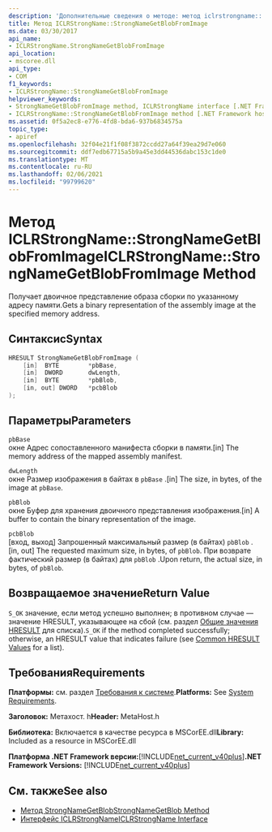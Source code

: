 ```yaml
---
description: 'Дополнительные сведения о методе: метод iclrstrongname:: StrongNameGetBlobFromImage'
title: Метод ICLRStrongName::StrongNameGetBlobFromImage
ms.date: 03/30/2017
api_name:
- ICLRStrongName.StrongNameGetBlobFromImage
api_location:
- mscoree.dll
api_type:
- COM
f1_keywords:
- ICLRStrongName::StrongNameGetBlobFromImage
helpviewer_keywords:
- StrongNameGetBlobFromImage method, ICLRStrongName interface [.NET Framework hosting]
- ICLRStrongName::StrongNameGetBlobFromImage method [.NET Framework hosting]
ms.assetid: 0f5a2ec8-e776-4fd8-bda6-937b6834575a
topic_type:
- apiref
ms.openlocfilehash: 32f04e21f1f08f3872ccdd27a64f39ea29d7e060
ms.sourcegitcommit: ddf7edb67715a5b9a45e3dd44536dabc153c1de0
ms.translationtype: MT
ms.contentlocale: ru-RU
ms.lasthandoff: 02/06/2021
ms.locfileid: "99799620"
---
```

# <a name="iclrstrongnamestrongnamegetblobfromimage-method"></a><span data-ttu-id="83a15-103">Метод ICLRStrongName::StrongNameGetBlobFromImage</span><span class="sxs-lookup"><span data-stu-id="83a15-103">ICLRStrongName::StrongNameGetBlobFromImage Method</span></span>

<span data-ttu-id="83a15-104">Получает двоичное представление образа сборки по указанному адресу памяти.</span><span class="sxs-lookup"><span data-stu-id="83a15-104">Gets a binary representation of the assembly image at the specified memory address.</span></span>  
  
## <a name="syntax"></a><span data-ttu-id="83a15-105">Синтаксис</span><span class="sxs-lookup"><span data-stu-id="83a15-105">Syntax</span></span>  
  
```cpp  
HRESULT StrongNameGetBlobFromImage (  
    [in]  BYTE        *pbBase,  
    [in]  DWORD       dwLength,  
    [in]  BYTE        *pbBlob,  
    [in, out] DWORD   *pcbBlob  
);  
```  
  
## <a name="parameters"></a><span data-ttu-id="83a15-106">Параметры</span><span class="sxs-lookup"><span data-stu-id="83a15-106">Parameters</span></span>  

 `pbBase`  
 <span data-ttu-id="83a15-107">окне Адрес сопоставленного манифеста сборки в памяти.</span><span class="sxs-lookup"><span data-stu-id="83a15-107">[in] The memory address of the mapped assembly manifest.</span></span>  
  
 `dwLength`  
 <span data-ttu-id="83a15-108">окне Размер изображения в байтах в `pbBase` .</span><span class="sxs-lookup"><span data-stu-id="83a15-108">[in] The size, in bytes, of the image at `pbBase`.</span></span>  
  
 `pbBlob`  
 <span data-ttu-id="83a15-109">окне Буфер для хранения двоичного представления изображения.</span><span class="sxs-lookup"><span data-stu-id="83a15-109">[in] A buffer to contain the binary representation of the image.</span></span>  
  
 `pcbBlob`  
 <span data-ttu-id="83a15-110">[вход, выход] Запрошенный максимальный размер (в байтах) `pbBlob` .</span><span class="sxs-lookup"><span data-stu-id="83a15-110">[in, out] The requested maximum size, in bytes, of `pbBlob`.</span></span> <span data-ttu-id="83a15-111">При возврате фактический размер (в байтах) для `pbBlob` .</span><span class="sxs-lookup"><span data-stu-id="83a15-111">Upon return, the actual size, in bytes, of `pbBlob`.</span></span>  
  
## <a name="return-value"></a><span data-ttu-id="83a15-112">Возвращаемое значение</span><span class="sxs-lookup"><span data-stu-id="83a15-112">Return Value</span></span>  

 <span data-ttu-id="83a15-113">`S_OK` значение, если метод успешно выполнен; в противном случае — значение HRESULT, указывающее на сбой (см. раздел [Общие значения HRESULT](/windows/win32/seccrypto/common-hresult-values) для списка).</span><span class="sxs-lookup"><span data-stu-id="83a15-113">`S_OK` if the method completed successfully; otherwise, an HRESULT value that indicates failure (see [Common HRESULT Values](/windows/win32/seccrypto/common-hresult-values) for a list).</span></span>  
  
## <a name="requirements"></a><span data-ttu-id="83a15-114">Требования</span><span class="sxs-lookup"><span data-stu-id="83a15-114">Requirements</span></span>  

 <span data-ttu-id="83a15-115">**Платформы:** см. раздел [Требования к системе](../../get-started/system-requirements.md).</span><span class="sxs-lookup"><span data-stu-id="83a15-115">**Platforms:** See [System Requirements](../../get-started/system-requirements.md).</span></span>  
  
 <span data-ttu-id="83a15-116">**Заголовок:** Метахост. h</span><span class="sxs-lookup"><span data-stu-id="83a15-116">**Header:** MetaHost.h</span></span>  
  
 <span data-ttu-id="83a15-117">**Библиотека:** Включается в качестве ресурса в MSCorEE.dll</span><span class="sxs-lookup"><span data-stu-id="83a15-117">**Library:** Included as a resource in MSCorEE.dll</span></span>  
  
 <span data-ttu-id="83a15-118">**Платформа .NET Framework версии:**[!INCLUDE[net_current_v40plus](../../../../includes/net-current-v40plus-md.md)]</span><span class="sxs-lookup"><span data-stu-id="83a15-118">**.NET Framework Versions:** [!INCLUDE[net_current_v40plus](../../../../includes/net-current-v40plus-md.md)]</span></span>  
  
## <a name="see-also"></a><span data-ttu-id="83a15-119">См. также</span><span class="sxs-lookup"><span data-stu-id="83a15-119">See also</span></span>

- [<span data-ttu-id="83a15-120">Метод StrongNameGetBlob</span><span class="sxs-lookup"><span data-stu-id="83a15-120">StrongNameGetBlob Method</span></span>](iclrstrongname-strongnamegetblob-method.md)
- [<span data-ttu-id="83a15-121">Интерфейс ICLRStrongName</span><span class="sxs-lookup"><span data-stu-id="83a15-121">ICLRStrongName Interface</span></span>](iclrstrongname-interface.md)
